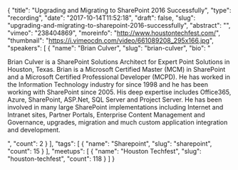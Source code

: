 {
  "title": "Upgrading and Migrating to SharePoint 2016 Successfully",
  "type": "recording",
  "date": "2017-10-14T11:52:18",
  "draft": false,
  "slug": "upgrading-and-migrating-to-sharepoint-2016-successfully",
  "abstract": "",
  "vimeo": "238404869",
  "moreinfo": "http://www.houstontechfest.com/",
  "thumbnail": "https://i.vimeocdn.com/video/661089208_295x166.jpg",
  "speakers": [
    {
      "name": "Brian Culver",
      "slug": "brian-culver",
      "bio": "<p>Brian Culver is a SharePoint Solutions Architect for Expert Point Solutions in Houston, Texas. Brian is a Microsoft Certified Master (MCM) in SharePoint and a Microsoft Certified Professional Developer (MCPD). He has worked in the Information Technology industry for since 1998 and he has been working with SharePoint since 2005. His deep expertise includes Office365, Azure, SharePoint, ASP.Net, SQL Server and Project Server. He has been involved in many large SharePoint implementations including Internet and Intranet sites, Partner Portals, Enterprise Content Management and Governance, upgrades, migration and much custom application integration and development.</p>",
      "count": 2
    }
  ],
  "tags": [
    {
      "name": "Sharepoint",
      "slug": "sharepoint",
      "count": 15
    }
  ],
  "meetups": [
    {
      "name": "Houston Techfest",
      "slug": "houston-techfest",
      "count": 118
    }
  ]
}